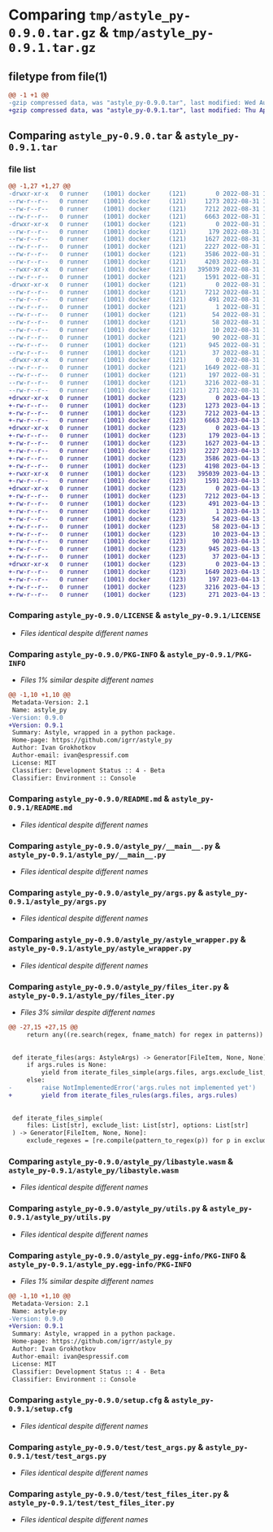 # Comparing `tmp/astyle_py-0.9.0.tar.gz` & `tmp/astyle_py-0.9.1.tar.gz`

## filetype from file(1)

```diff
@@ -1 +1 @@
-gzip compressed data, was "astyle_py-0.9.0.tar", last modified: Wed Aug 31 16:03:16 2022, max compression
+gzip compressed data, was "astyle_py-0.9.1.tar", last modified: Thu Apr 13 14:18:42 2023, max compression
```

## Comparing `astyle_py-0.9.0.tar` & `astyle_py-0.9.1.tar`

### file list

```diff
@@ -1,27 +1,27 @@
-drwxr-xr-x   0 runner    (1001) docker     (121)        0 2022-08-31 16:03:16.537079 astyle_py-0.9.0/
--rw-r--r--   0 runner    (1001) docker     (121)     1273 2022-08-31 16:03:06.000000 astyle_py-0.9.0/LICENSE
--rw-r--r--   0 runner    (1001) docker     (121)     7212 2022-08-31 16:03:16.537079 astyle_py-0.9.0/PKG-INFO
--rw-r--r--   0 runner    (1001) docker     (121)     6663 2022-08-31 16:03:06.000000 astyle_py-0.9.0/README.md
-drwxr-xr-x   0 runner    (1001) docker     (121)        0 2022-08-31 16:03:16.537079 astyle_py-0.9.0/astyle_py/
--rw-r--r--   0 runner    (1001) docker     (121)      179 2022-08-31 16:03:06.000000 astyle_py-0.9.0/astyle_py/__init__.py
--rw-r--r--   0 runner    (1001) docker     (121)     1627 2022-08-31 16:03:06.000000 astyle_py-0.9.0/astyle_py/__main__.py
--rw-r--r--   0 runner    (1001) docker     (121)     2227 2022-08-31 16:03:06.000000 astyle_py-0.9.0/astyle_py/args.py
--rw-r--r--   0 runner    (1001) docker     (121)     3586 2022-08-31 16:03:06.000000 astyle_py-0.9.0/astyle_py/astyle_wrapper.py
--rw-r--r--   0 runner    (1001) docker     (121)     4203 2022-08-31 16:03:06.000000 astyle_py-0.9.0/astyle_py/files_iter.py
--rwxr-xr-x   0 runner    (1001) docker     (121)   395039 2022-08-31 16:03:06.000000 astyle_py-0.9.0/astyle_py/libastyle.wasm
--rw-r--r--   0 runner    (1001) docker     (121)     1591 2022-08-31 16:03:06.000000 astyle_py-0.9.0/astyle_py/utils.py
-drwxr-xr-x   0 runner    (1001) docker     (121)        0 2022-08-31 16:03:16.537079 astyle_py-0.9.0/astyle_py.egg-info/
--rw-r--r--   0 runner    (1001) docker     (121)     7212 2022-08-31 16:03:16.000000 astyle_py-0.9.0/astyle_py.egg-info/PKG-INFO
--rw-r--r--   0 runner    (1001) docker     (121)      491 2022-08-31 16:03:16.000000 astyle_py-0.9.0/astyle_py.egg-info/SOURCES.txt
--rw-r--r--   0 runner    (1001) docker     (121)        1 2022-08-31 16:03:16.000000 astyle_py-0.9.0/astyle_py.egg-info/dependency_links.txt
--rw-r--r--   0 runner    (1001) docker     (121)       54 2022-08-31 16:03:16.000000 astyle_py-0.9.0/astyle_py.egg-info/entry_points.txt
--rw-r--r--   0 runner    (1001) docker     (121)       58 2022-08-31 16:03:16.000000 astyle_py-0.9.0/astyle_py.egg-info/requires.txt
--rw-r--r--   0 runner    (1001) docker     (121)       10 2022-08-31 16:03:16.000000 astyle_py-0.9.0/astyle_py.egg-info/top_level.txt
--rw-r--r--   0 runner    (1001) docker     (121)       90 2022-08-31 16:03:06.000000 astyle_py-0.9.0/pyproject.toml
--rw-r--r--   0 runner    (1001) docker     (121)      945 2022-08-31 16:03:16.537079 astyle_py-0.9.0/setup.cfg
--rw-r--r--   0 runner    (1001) docker     (121)       37 2022-08-31 16:03:06.000000 astyle_py-0.9.0/setup.py
-drwxr-xr-x   0 runner    (1001) docker     (121)        0 2022-08-31 16:03:16.537079 astyle_py-0.9.0/test/
--rw-r--r--   0 runner    (1001) docker     (121)     1649 2022-08-31 16:03:06.000000 astyle_py-0.9.0/test/test_args.py
--rw-r--r--   0 runner    (1001) docker     (121)      197 2022-08-31 16:03:06.000000 astyle_py-0.9.0/test/test_astyle.py
--rw-r--r--   0 runner    (1001) docker     (121)     3216 2022-08-31 16:03:06.000000 astyle_py-0.9.0/test/test_files_iter.py
--rw-r--r--   0 runner    (1001) docker     (121)      271 2022-08-31 16:03:06.000000 astyle_py-0.9.0/test/test_sample.py
+drwxr-xr-x   0 runner    (1001) docker     (123)        0 2023-04-13 14:18:42.704817 astyle_py-0.9.1/
+-rw-r--r--   0 runner    (1001) docker     (123)     1273 2023-04-13 14:18:29.000000 astyle_py-0.9.1/LICENSE
+-rw-r--r--   0 runner    (1001) docker     (123)     7212 2023-04-13 14:18:42.704817 astyle_py-0.9.1/PKG-INFO
+-rw-r--r--   0 runner    (1001) docker     (123)     6663 2023-04-13 14:18:29.000000 astyle_py-0.9.1/README.md
+drwxr-xr-x   0 runner    (1001) docker     (123)        0 2023-04-13 14:18:42.704817 astyle_py-0.9.1/astyle_py/
+-rw-r--r--   0 runner    (1001) docker     (123)      179 2023-04-13 14:18:29.000000 astyle_py-0.9.1/astyle_py/__init__.py
+-rw-r--r--   0 runner    (1001) docker     (123)     1627 2023-04-13 14:18:29.000000 astyle_py-0.9.1/astyle_py/__main__.py
+-rw-r--r--   0 runner    (1001) docker     (123)     2227 2023-04-13 14:18:29.000000 astyle_py-0.9.1/astyle_py/args.py
+-rw-r--r--   0 runner    (1001) docker     (123)     3586 2023-04-13 14:18:29.000000 astyle_py-0.9.1/astyle_py/astyle_wrapper.py
+-rw-r--r--   0 runner    (1001) docker     (123)     4198 2023-04-13 14:18:29.000000 astyle_py-0.9.1/astyle_py/files_iter.py
+-rwxr-xr-x   0 runner    (1001) docker     (123)   395039 2023-04-13 14:18:29.000000 astyle_py-0.9.1/astyle_py/libastyle.wasm
+-rw-r--r--   0 runner    (1001) docker     (123)     1591 2023-04-13 14:18:29.000000 astyle_py-0.9.1/astyle_py/utils.py
+drwxr-xr-x   0 runner    (1001) docker     (123)        0 2023-04-13 14:18:42.704817 astyle_py-0.9.1/astyle_py.egg-info/
+-rw-r--r--   0 runner    (1001) docker     (123)     7212 2023-04-13 14:18:42.000000 astyle_py-0.9.1/astyle_py.egg-info/PKG-INFO
+-rw-r--r--   0 runner    (1001) docker     (123)      491 2023-04-13 14:18:42.000000 astyle_py-0.9.1/astyle_py.egg-info/SOURCES.txt
+-rw-r--r--   0 runner    (1001) docker     (123)        1 2023-04-13 14:18:42.000000 astyle_py-0.9.1/astyle_py.egg-info/dependency_links.txt
+-rw-r--r--   0 runner    (1001) docker     (123)       54 2023-04-13 14:18:42.000000 astyle_py-0.9.1/astyle_py.egg-info/entry_points.txt
+-rw-r--r--   0 runner    (1001) docker     (123)       58 2023-04-13 14:18:42.000000 astyle_py-0.9.1/astyle_py.egg-info/requires.txt
+-rw-r--r--   0 runner    (1001) docker     (123)       10 2023-04-13 14:18:42.000000 astyle_py-0.9.1/astyle_py.egg-info/top_level.txt
+-rw-r--r--   0 runner    (1001) docker     (123)       90 2023-04-13 14:18:29.000000 astyle_py-0.9.1/pyproject.toml
+-rw-r--r--   0 runner    (1001) docker     (123)      945 2023-04-13 14:18:42.704817 astyle_py-0.9.1/setup.cfg
+-rw-r--r--   0 runner    (1001) docker     (123)       37 2023-04-13 14:18:29.000000 astyle_py-0.9.1/setup.py
+drwxr-xr-x   0 runner    (1001) docker     (123)        0 2023-04-13 14:18:42.704817 astyle_py-0.9.1/test/
+-rw-r--r--   0 runner    (1001) docker     (123)     1649 2023-04-13 14:18:29.000000 astyle_py-0.9.1/test/test_args.py
+-rw-r--r--   0 runner    (1001) docker     (123)      197 2023-04-13 14:18:29.000000 astyle_py-0.9.1/test/test_astyle.py
+-rw-r--r--   0 runner    (1001) docker     (123)     3216 2023-04-13 14:18:29.000000 astyle_py-0.9.1/test/test_files_iter.py
+-rw-r--r--   0 runner    (1001) docker     (123)      271 2023-04-13 14:18:29.000000 astyle_py-0.9.1/test/test_sample.py
```

### Comparing `astyle_py-0.9.0/LICENSE` & `astyle_py-0.9.1/LICENSE`

 * *Files identical despite different names*

### Comparing `astyle_py-0.9.0/PKG-INFO` & `astyle_py-0.9.1/PKG-INFO`

 * *Files 1% similar despite different names*

```diff
@@ -1,10 +1,10 @@
 Metadata-Version: 2.1
 Name: astyle_py
-Version: 0.9.0
+Version: 0.9.1
 Summary: Astyle, wrapped in a python package.
 Home-page: https://github.com/igrr/astyle_py
 Author: Ivan Grokhotkov
 Author-email: ivan@espressif.com
 License: MIT
 Classifier: Development Status :: 4 - Beta
 Classifier: Environment :: Console
```

### Comparing `astyle_py-0.9.0/README.md` & `astyle_py-0.9.1/README.md`

 * *Files identical despite different names*

### Comparing `astyle_py-0.9.0/astyle_py/__main__.py` & `astyle_py-0.9.1/astyle_py/__main__.py`

 * *Files identical despite different names*

### Comparing `astyle_py-0.9.0/astyle_py/args.py` & `astyle_py-0.9.1/astyle_py/args.py`

 * *Files identical despite different names*

### Comparing `astyle_py-0.9.0/astyle_py/astyle_wrapper.py` & `astyle_py-0.9.1/astyle_py/astyle_wrapper.py`

 * *Files identical despite different names*

### Comparing `astyle_py-0.9.0/astyle_py/files_iter.py` & `astyle_py-0.9.1/astyle_py/files_iter.py`

 * *Files 3% similar despite different names*

```diff
@@ -27,15 +27,15 @@
     return any((re.search(regex, fname_match) for regex in patterns))
 
 
 def iterate_files(args: AstyleArgs) -> Generator[FileItem, None, None]:
     if args.rules is None:
         yield from iterate_files_simple(args.files, args.exclude_list, args.options)
     else:
-        raise NotImplementedError('args.rules not implemented yet')
+        yield from iterate_files_rules(args.files, args.rules)
 
 
 def iterate_files_simple(
     files: List[str], exclude_list: List[str], options: List[str]
 ) -> Generator[FileItem, None, None]:
     exclude_regexes = [re.compile(pattern_to_regex(p)) for p in exclude_list]
```

### Comparing `astyle_py-0.9.0/astyle_py/libastyle.wasm` & `astyle_py-0.9.1/astyle_py/libastyle.wasm`

 * *Files identical despite different names*

### Comparing `astyle_py-0.9.0/astyle_py/utils.py` & `astyle_py-0.9.1/astyle_py/utils.py`

 * *Files identical despite different names*

### Comparing `astyle_py-0.9.0/astyle_py.egg-info/PKG-INFO` & `astyle_py-0.9.1/astyle_py.egg-info/PKG-INFO`

 * *Files 1% similar despite different names*

```diff
@@ -1,10 +1,10 @@
 Metadata-Version: 2.1
 Name: astyle-py
-Version: 0.9.0
+Version: 0.9.1
 Summary: Astyle, wrapped in a python package.
 Home-page: https://github.com/igrr/astyle_py
 Author: Ivan Grokhotkov
 Author-email: ivan@espressif.com
 License: MIT
 Classifier: Development Status :: 4 - Beta
 Classifier: Environment :: Console
```

### Comparing `astyle_py-0.9.0/setup.cfg` & `astyle_py-0.9.1/setup.cfg`

 * *Files identical despite different names*

### Comparing `astyle_py-0.9.0/test/test_args.py` & `astyle_py-0.9.1/test/test_args.py`

 * *Files identical despite different names*

### Comparing `astyle_py-0.9.0/test/test_files_iter.py` & `astyle_py-0.9.1/test/test_files_iter.py`

 * *Files identical despite different names*

